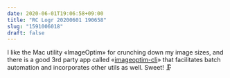 ```yaml
---
date: 2020-06-01T19:06:58+09:00
title: "RC Logr 20200601 190658"
slug: "1591006018"
draft: false
---
```


I like the Mac utility «ImageOptim» for crunching down my image sizes, and there is a good 3rd party app called «[imageoptim-cli](https://github.com/JamieMason/ImageOptim-CLI)» that facilitates batch automation and incorporates other utils as well. Sweet! 🗜
